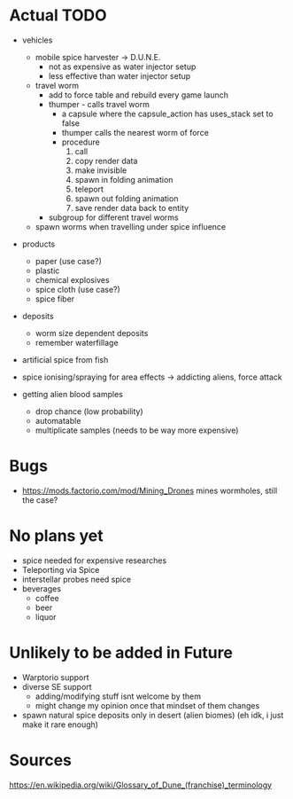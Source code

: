 # Actual TODO
- vehicles
    - mobile spice harvester -> D.U.N.E.
        - not as expensive as water injector setup
        - less effective than water injector setup
    - travel worm
        - add to force table and rebuild every game launch
        - thumper - calls travel worm
            - a capsule where the capsule_action has uses_stack set to false
            - thumper calls the nearest worm of force
            - procedure
                1. call
                2. copy render data
                3. make invisible
                4. spawn in folding animation
                5. teleport
                6. spawn out folding animation
                7. save render data back to entity
        - subgroup for different travel worms
    - spawn worms when travelling under spice influence

- products
    - paper (use case?)
    - plastic
    - chemical explosives
    - spice cloth (use case?)
    - spice fiber

- deposits
    - worm size dependent deposits
    - remember waterfillage

- artificial spice from fish
- spice ionising/spraying for area effects -> addicting aliens, force attack

- getting alien blood samples
    - drop chance (low probability)
    - automatable
    - multiplicate samples (needs to be way more expensive)

# Bugs
- https://mods.factorio.com/mod/Mining_Drones mines wormholes, still the case?

# No plans yet
- spice needed for expensive researches
- Teleporting via Spice
- interstellar probes need spice
- beverages
    - coffee
    - beer
    - liquor

# Unlikely to be added in Future
- Warptorio support
- diverse SE support 
    - adding/modifying stuff isnt welcome by them
    - might change my opinion once that mindset of them changes
- spawn natural spice deposits only in desert (alien biomes) (eh idk, i just make it rare enough)

# Sources
https://en.wikipedia.org/wiki/Glossary_of_Dune_(franchise)_terminology
